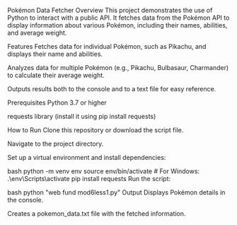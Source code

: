 Pokémon Data Fetcher
Overview
This project demonstrates the use of Python to interact with a public API. It fetches data from the Pokémon API to display information about various Pokémon, including their names, abilities, and average weight.

Features
Fetches data for individual Pokémon, such as Pikachu, and displays their name and abilities.

Analyzes data for multiple Pokémon (e.g., Pikachu, Bulbasaur, Charmander) to calculate their average weight.

Outputs results both to the console and to a text file for easy reference.

Prerequisites
Python 3.7 or higher

requests library (install it using pip install requests)

How to Run
Clone this repository or download the script file.

Navigate to the project directory.

Set up a virtual environment and install dependencies:

bash
python -m venv env
source env/bin/activate  # For Windows: .\env\Scripts\activate
pip install requests
Run the script:

bash
python "web fund mod6less1.py"
Output
Displays Pokémon details in the console.

Creates a pokemon_data.txt file with the fetched information.
